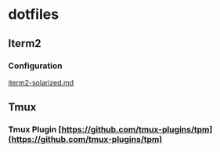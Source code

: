 # dotfiles

## Iterm2

### Configuration
[iterm2-solarized.md](https://gist.github.com/haoxilu/1de601dd26e86d5a42e54bf23d66550f)


## Tmux

### Tmux Plugin [https://github.com/tmux-plugins/tpm](https://github.com/tmux-plugins/tpm)
